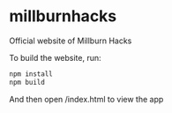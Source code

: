 # millburnhacks

Official website of Millburn Hacks

To build the website, run:

```bash
npm install
npm build
```

And then open /index.html to view the app